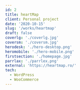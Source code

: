 ```yaml
---
id: 2
title: heartMap
client: Personal project
date: '2020-10-15'
slug: '/works/heartmap'
draft: false
coverlg: './coverlg.jpg'
coversm: './coversm.jpg'
herodesk: './hero-desktop.png'
heromobile: './hero-mobile.png'
firstsection: './homepage.jpg'
parrlax: './parrlex.png'
external: 'https://heartmap.ro/'
tech:
  - WordPress
  - WooCommerce
---
```

